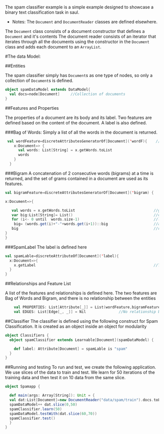 The spam classifier example is a simple example designed to showcase a binary text classification task in saul.

 - Notes: The `Document` and `DocumentReader` classes are defined elsewhere.

The `Document` class consists of a document constructor that defines a `Document` and it's contents
The document reader consists of an iterator that iterates through all the documents using the constructor in the `Document` class and adds each document to an `ArrayList`.

#The data Model:

##Entities

The spam classifier simply has `Document`s as one type of nodes, so only a collection of `Document`s is defined.

```scala
object spamDataModel extends DataModel{
  val docs=node[Document]     //Collection of documents
}
```

##Features and Properties

The properties of a document are its body and its label.
Two features are defined based on the content of the document.
A label is also defined.

###Bag of Words:
Simply a list of all the words in the document is returned.

```scala
 val wordFeature=discreteAttributesGeneratorOf[Document]('wordF){    //Discrete Feature of the document
    x:Document=> {
      val words: List[String] = x.getWords.toList                      //Get all of the words in a list
      words                                                            //and return it
    }
  }
```

###Bigram
A concatenation of 2 consecutive words (bigrams) at a time is returned, and the set of grams contained in a document are used as its features.    

```scala
val bigramFeature=discreteAttributesGeneratorOf[Document]('bigram) {

x:Document=>{

   val words = x.getWords.toList                                    //get all the words in a list
   var big:List[String]= List()                                     //create a new empty list called big
   for (i<- 0 until  words.size-1)                                  //loop through all the words in the word list
    big= (words.get(i)+"-"+words.get(i+1))::big                     //and concatenate successive words and add it to the list
   big                                                              //return the list
}
}
```
###SpamLabel
The label is defined here

```scala
val spamLable=discreteAttributeOf[Document]('label){
  x:Document=>{
    x.getLabel                                                      //The label obtained from the document through a getLabel function defined in the document class
  }
}
```

##Relationships and Feature List

A list of the features and relationships is defined here.
The two features are Bag of Words and Bigram, and there is no relationship between the entities

```scala
    val PROPERTIES: List[Attribute[_]] = List(wordFeature,bigramFeature) //bag of words and Bigram features
    val EDGES: List[Edge[_, _]] = Nil               //No relationship between the entities
```


##Classifier
The classifier is defined using the following construct for Spam Classification.
It is created as an object inside an object for modularity

```scala
object Classifiers {
  object spamClassifier extends Learnable[Document](spamDataModel) {   //Object extend learnable with entity Document using the Spam Data Model

    def label: Attribute[Document] = spamLable is "spam"               // the label we are training for, to check if it's spam or not using binary classification
  }
}
```

##Running and testing
To run and test, we create the following application. We use slices of the data to train and test.
We learn for 50 iterations of the training data and then test it on 10 data from the same slice.


```scala
object Spamapp {

  def main(args: Array[String]): Unit = {
  val dat:List[Document]=new DocumentReader("data/spam/train").docs.toList      //Defining the data and specifying it's location
  spamDataModel++ dat.slice(0,50)                                               //Adding a slice to the data model
  spamClassifier.learn(50)                                                      //learning with 50 iterations
  spamDataModel.testWith(dat.slice(60,70))                                      //Adding 10 more data as test data with "testWith"
  spamClassifier.test()                                                         //Running the test
  }
}
```

